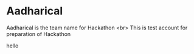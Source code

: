 # Aadharical
Aadharical is the team name for Hackathon <br\>
This is test account for preparation of Hackathon

hello